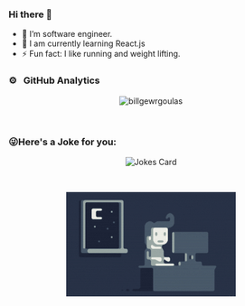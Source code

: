### Hi there 👋

- 🔭 I’m software engineer.
- 🔭 I am currently learning React.js
- ⚡ Fun fact: I like running and weight lifting.

### ⚙️ &nbsp; GitHub Analytics
<p align="center">
  <img align="center" src="https://github-readme-stats.vercel.app/api/top-langs?username=billgewrgoulas&show_icons=true&theme=tokyonight&locale=en&layout=compact" alt="billgewrgoulas" />  
 
</p>

<br>

### 😜Here's a Joke for you:
<p align="center">
  <img src="https://readme-jokes.vercel.app/api" alt="Jokes Card" />
</p>

<br>

<p align="center">
  <img alt="Night Coding" src="https://raw.githubusercontent.com/AVS1508/AVS1508/master/assets/Night-Coding.gif" align="center"/>
</p>
